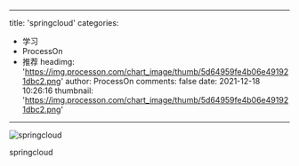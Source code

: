 
---
title: 'springcloud'
categories: 
 - 学习
 - ProcessOn
 - 推荐
headimg: 'https://img.processon.com/chart_image/thumb/5d64959fe4b06e491921dbc2.png'
author: ProcessOn
comments: false
date: 2021-12-18 10:26:16
thumbnail: 'https://img.processon.com/chart_image/thumb/5d64959fe4b06e491921dbc2.png'
---

<div>   
<img class="thumb" alt="springcloud" src="https://img.processon.com/chart_image/thumb/5d64959fe4b06e491921dbc2.png" referrerpolicy="no-referrer">
<p>springcloud</p>  
</div>
            